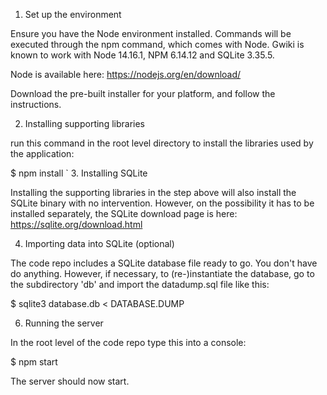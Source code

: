 1. Set up the environment

Ensure you have the Node environment installed. Commands will be executed through the npm command, which comes with Node.  Gwiki is known to work with Node 14.16.1, NPM 6.14.12 and SQLite 3.35.5.

Node is available here: https://nodejs.org/en/download/

Download the pre-built installer for your platform, and follow the instructions.

2. Installing supporting libraries

run  this command in the root level directory to install the libraries used by the application:

$ npm install
`
3. Installing SQLite

Installing the supporting libraries in the step above will also install the SQLite binary with no intervention. However, on the possibility it has to be installed separately, the SQLite download page is here: https://sqlite.org/download.html

4. Importing data into SQLite (optional)

The code repo includes a SQLite database file ready to go. You don't have do anything. However, if necessary, to (re-)instantiate the database, go to the subdirectory 'db' and import the datadump.sql file like this:

$ sqlite3 database.db < DATABASE.DUMP

6. Running the server

In the root level of the code repo type this into a console:

$ npm start

The server should now start.
